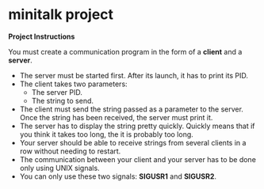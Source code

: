 # minitalk project

**Project Instructions**

You must create a communication program in the form of a **client** and a **server**.

- The server must be started first. After its launch, it has to print its PID.
- The client takes two parameters:
  - The server PID.
  - The string to send.
- The client must send the string passed as a parameter to the server. <br/> Once the string has been received, the server must print it.
- The server has to display the string pretty quickly. Quickly means that if you think it takes too long, the it is probably too long.
- Your server should be able to receive strings from several clients in a row without needing to restart.
- The communication between your client and your server has to be done only using UNIX signals.
- You can only use these two signals: **SIGUSR1** and **SIGUSR2**.
